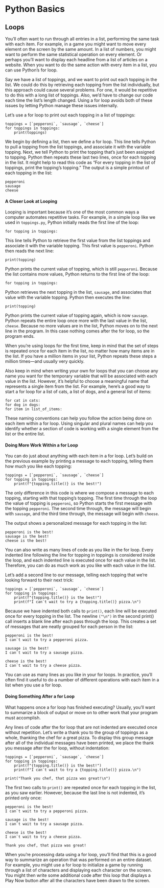 # Python Basics

## Loops
You’ll often want to run through all entries in a list, performing the same task with each item. For example, in a game you might want to move every element on the screen by the same amount. In a list of numbers, you might want to perform the same statistical operation on every element. Or perhaps you’ll want to display each headline from a list of articles on a website. When you want to do the same action with every item in a list, you can use Python’s for loop.

Say we have a list of toppings, and we want to print out each topping in the list. We could do this by retrieving each topping from the list individually, but this approach could cause several problems. For one, it would be repetitive to do this with a long list of toppings. Also, we’d have to change our code each time the list’s length changed. Using a for loop avoids both of these issues by letting Python manage these issues internally.

Let’s use a for loop to print out each topping in a list of toppings:

```
toppings = [`pepperoni`, `sausage`, `cheese`]
for toppings in toppings:
    print(toppings)
```
    
We begin by defining a list, then we define a for loop. This line tells Python to pull a topping from the list toppings, and associate it with the variable topping. Next, we tell Python to print the topping that’s just been assigned to topping. Python then repeats these last two lines, once for each topping in the list. It might help to read this code as “For every topping in the list of toppings, print the topping’s topping.” The output is a simple printout of each topping in the list:

```
pepperoni
sausage
cheese
```

#### A Closer Look at Looping
Looping is important because it’s one of the most common ways a computer automates repetitive tasks. For example, in a simple loop like we used in `toppings.py`, Python initially reads the first line of the loop:

```
for topping in toppings:
```

This line tells Python to retrieve the first value from the list toppings and associate it with the variable topping. This first value is `pepperoni`. Python then reads the next line:

```
print(topping)
```

Python prints the current value of topping, which is still `pepperoni`. Because the list contains more values, Python returns to the first line of the loop:

```
for topping in toppings:
```

Python retrieves the next topping in the list, `sausage`, and associates that value with the variable topping. Python then executes the line:

```
print(topping)
```

Python prints the current value of topping again, which is now `sausage`. Python repeats the entire loop once more with the last value in the list, `cheese`. Because no more values are in the list, Python moves on to the next line in the program. In this case nothing comes after the for loop, so the program ends.

When you’re using loops for the first time, keep in mind that the set of steps is repeated once for each item in the list, no matter how many items are in the list. If you have a million items in your list, Python repeats these steps a million times—and usually very quickly.

Also keep in mind when writing your own for loops that you can choose any name you want for the temporary variable that will be associated with each value in the list. However, it’s helpful to choose a meaningful name that represents a single item from the list. For example, here’s a good way to start a for loop for a list of cats, a list of dogs, and a general list of items:

```
for cat in cats:
for dog in dogs:
for item in list_of_items:
```

These naming conventions can help you follow the action being done on each item within a for loop. Using singular and plural names can help you identify whether a section of code is working with a single element from the list or the entire list.

#### Doing More Work Within a for Loop
You can do just about anything with each item in a for loop. Let’s build on the previous example by printing a message to each topping, telling them how much you like each topping:

```
toppings = [`pepperoni`, `sausage`, `cheese`]
for topping in toppings:
    print(f"{topping.title()} is the best!")
```

The only difference in this code is where we compose a message to each topping, starting with that topping’s topping. The first time through the loop the value of topping is `pepperoni`, so Python starts the first message with the topping `pepperoni`. The second time through, the message will begin with `sausage`, and the third time through, the message will begin with `cheese`.

The output shows a personalized message for each topping in the list:

```
pepperoni is the best!
sausage is the best!
cheese is the best!
```

You can also write as many lines of code as you like in the for loop. Every indented line following the line for topping in toppings is considered inside the loop, and each indented line is executed once for each value in the list. Therefore, you can do as much work as you like with each value in the list.

Let’s add a second line to our message, telling each topping that we’re looking forward to their next trick:

```
toppings = [`pepperoni`, `sausage`, `cheese`]
for topping in toppings:
    print(f"{topping.title()} is the best!")
    print(f"I can`t wait to try a {topping.title()} pizza.\n")
```

Because we have indented both calls to `print()`, each line will be executed once for every topping in the list. The newline `("\n")` in the second print() call inserts a blank line after each pass through the loop. This creates a set of messages that are neatly grouped for each person in the list:

```
pepperoni is the best!
I can`t wait to try a pepperoni pizza.

sausage is the best!
I can`t wait to try a sausage pizza.

cheese is the best!
I can`t wait to try a cheese pizza.
```

You can use as many lines as you like in your for loops. In practice, you’ll often find it useful to do a number of different operations with each item in a list when you use a for loop.

#### Doing Something After a for Loop
What happens once a for loop has finished executing? Usually, you’ll want to summarize a block of output or move on to other work that your program must accomplish.

Any lines of code after the for loop that are not indented are executed once without repetition. Let’s write a thank you to the group of toppings as a whole, thanking the chef for a great pizza. To display this group message after all of the individual messages have been printed, we place the thank you message after the for loop, without indentation:

```
toppings = [`pepperoni`, `sausage`, `cheese`]
for topping in toppings:
    print(f"{topping.title()} is the best!")
    print(f"I can`t wait to try a {topping.title()} pizza.\n")

print("Thank you chef, that pizza was great!\n")
```

The first two calls to `print()` are repeated once for each topping in the list, as you saw earlier. However, because the last line is not indented, it’s printed only once:

```
pepperoni is the best!
I can`t wait to try a pepperoni pizza.

sausage is the best!
I can`t wait to try a sausage pizza.

cheese is the best!
I can`t wait to try a cheese pizza.

Thank you chef, that pizza was great!
```

When you’re processing data using a for loop, you’ll find that this is a good way to summarize an operation that was performed on an entire dataset. For example, you might use a for loop to initialize a game by running through a list of characters and displaying each character on the screen. You might then write some additional code after this loop that displays a Play Now button after all the characters have been drawn to the screen.